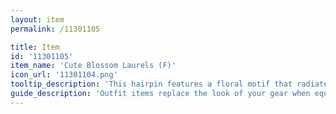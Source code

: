 ```yaml
---
layout: item
permalink: /11301105

title: Item
id: '11301105'
item_name: 'Cute Blossom Laurels (F)'
icon_url: '11301104.png'
tooltip_description: 'This hairpin features a floral motif that radiates the freshness of an essential oils store.'
guide_description: 'Outfit items replace the look of your gear when equipped.'
---
```

